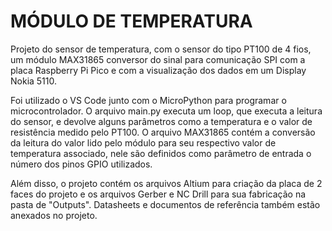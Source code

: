 # MÓDULO DE TEMPERATURA

Projeto do sensor de temperatura, com o sensor do tipo PT100 de 4 fios, um módulo MAX31865 conversor do sinal para comunicação SPI com a placa Raspberry Pi Pico e com a visualização dos dados em um Display Nokia 5110. 

Foi utilizado o VS Code junto com o MicroPython para programar o microcontrolador. O arquivo main.py executa um loop, que executa a leitura do sensor, e devolve alguns parâmetros como a temperatura e o valor de resistência medido pelo PT100. O arquivo MAX31865 contém a conversão da leitura do valor lido pelo módulo para seu respectivo valor de temperatura associado, nele são definidos como parâmetro de entrada o número dos pinos GPIO utilizados.

Além disso, o projeto contém os arquivos Altium para criação da placa de 2 faces do projeto e os arquivos Gerber e NC Drill para sua fabricação na pasta de "Outputs". Datasheets e documentos de referência também estão anexados no projeto.
